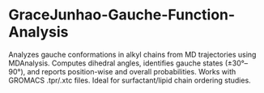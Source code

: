 # GraceJunhao-Gauche-Function-Analysis
Analyzes gauche conformations in alkyl chains from MD trajectories using MDAnalysis. Computes dihedral angles, identifies gauche states (±30°–90°), and reports position-wise and overall probabilities. Works with GROMACS .tpr/.xtc files. Ideal for surfactant/lipid chain ordering studies.
